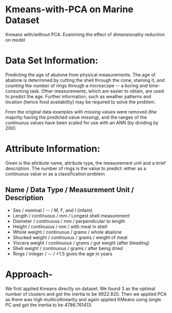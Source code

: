 # Kmeans-with-PCA on Marine Dataset
Kmeans with/without PCA. Examining the effect of dimensionality reduction on model

# Data Set Information:

Predicting the age of abalone from physical measurements. The age of abalone is determined by cutting the shell through the cone, staining it, and counting the number of rings through a microscope -- a boring and time-consuming task. Other measurements, which are easier to obtain, are used to predict the age. Further information, such as weather patterns and location (hence food availability) may be required to solve the problem.

From the original data examples with missing values were removed (the majority having the predicted value missing), and the ranges of the continuous values have been scaled for use with an ANN (by dividing by 200).

# Attribute Information:

Given is the attribute name, attribute type, the measurement unit and a brief description. The number of rings is the value to predict: either as a continuous value or as a classification problem.

Name / Data Type / Measurement Unit / Description
-----------------------------
<ul>
<li>Sex / nominal / -- / M, F, and I (infant)
<li>Length / continuous / mm / Longest shell measurement
<li>Diameter / continuous / mm / perpendicular to length
<li>Height / continuous / mm / with meat in shell
<li>Whole weight / continuous / grams / whole abalone
<li>Shucked weight / continuous / grams / weight of meat
<li>Viscera weight / continuous / grams / gut weight (after bleeding)
<li>Shell weight / continuous / grams / after being dried
<li>Rings / integer / -- / +1.5 gives the age in years
</ul>

# Approach- 
We first applied Kmeans directly on dataset. We found 3 as the optimal number of clusters and got the inertia to be 9922.820.
Then we applied PCA as there was high multicollinearity and again applied KMeans using single PC and got the inertia to be 4786.761413.
